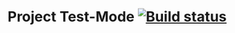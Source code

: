 # Project Test-Mode [![Build status](https://ci.appveyor.com/api/projects/status/h95tchdchs0gjccb?svg=true)](https://ci.appveyor.com/project/cubemarin/test-mode)